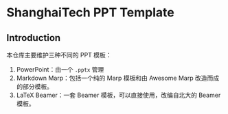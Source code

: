 # ShanghaiTech PPT Template
## Introduction
本仓库主要维护三种不同的 PPT 模板：
1. PowerPoint：由一个 `.pptx` 管理
2. Markdown Marp：包括一个纯的 Marp 模板和由 Awesome Marp 改造而成的部分模板。
3. LaTeX Beamer：一套 Beamer 模板，可以直接使用，改编自北大的 Beamer 模板。
